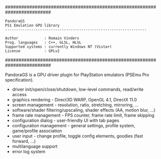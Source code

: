 #########################################################################

    PandoraGS
    PS1 Emulation GPU library
    -----------------------------------------------------------------
    
    Author            : Romain Vinders
    Prog. languages   : C++, GLSL, HLSL
    Supported systems : currently Windows NT (Vista+)
    License           : GPLv2

#########################################################################

PandoraGS is a GPU driver plugin for PlayStation emulators (PSEmu Pro specification).

- driver init/open/close/shutdown, low-level commands, read/write access
- graphics rendering - Direct3D WARP, OpenGL 4.1, DirectX 11.0
- screen management - resolution, ratio, stretching, mirroring, ...
- software/shader filtering/upscaling, shader effects (AA, motion blur, ...)
- frame rate management - FPS counter, frame rate limit, frame skipping
- configuration dialog - user-friendly UI with tab pages
- configuration management - general settings, profile system, game/profile association
- user input - change profile, toggle config elements, goodies (fast forward, ...)
- multilanguage support
- error log system
